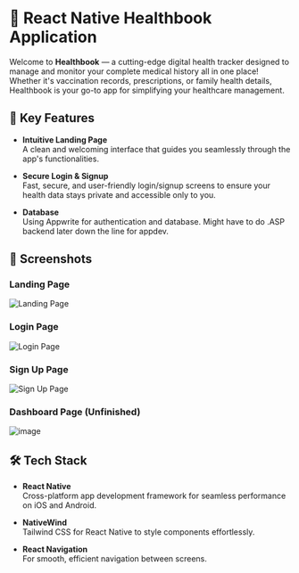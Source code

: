 
# 📱 React Native Healthbook Application

Welcome to **Healthbook** — a cutting-edge digital health tracker designed to manage and monitor your complete medical history all in one place! Whether it's vaccination records, prescriptions, or family health details, Healthbook is your go-to app for simplifying your healthcare management. 

## 🚀 Key Features

- **Intuitive Landing Page**  
  A clean and welcoming interface that guides you seamlessly through the app's functionalities.

- **Secure Login & Signup**  
  Fast, secure, and user-friendly login/signup screens to ensure your health data stays private and accessible only to you.

- **Database**  
  Using Appwrite for authentication and database. Might have to do .ASP backend later down the line for appdev.

## 🎨 Screenshots

### Landing Page
![Landing Page](https://github.com/user-attachments/assets/8e79b118-924a-4125-8d15-84389a44617f)

### Login Page
![Login Page](https://github.com/user-attachments/assets/f31cedd1-6c0a-429b-bc18-62f961ac7552)

### Sign Up Page
![Sign Up Page](https://github.com/user-attachments/assets/c6ac39bd-b898-484d-b20e-afbdcf8f1b42)

### Dashboard Page (Unfinished)
![image](https://github.com/user-attachments/assets/5c586d61-b6af-4ee4-b35d-91f2272b66c7)



## 🛠️ Tech Stack

- **React Native**  
  Cross-platform app development framework for seamless performance on iOS and Android.
  
- **NativeWind**  
  Tailwind CSS for React Native to style components effortlessly.

- **React Navigation**  
  For smooth, efficient navigation between screens.



